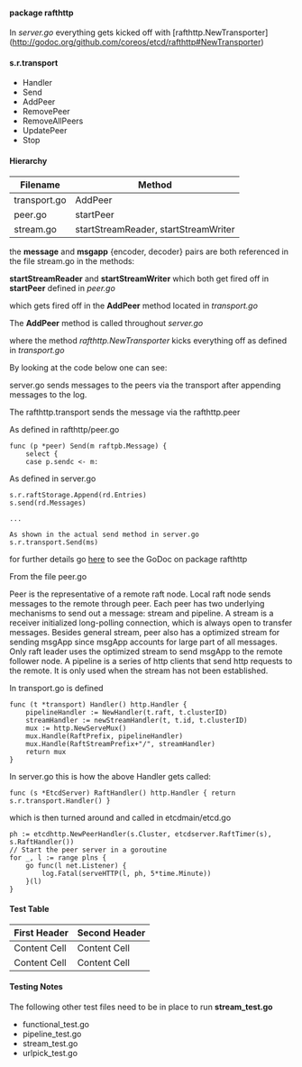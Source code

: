 
#### package rafthttp

In *server.go* everything gets kicked off with
[rafthttp.NewTransporter]
(http://godoc.org/github.com/coreos/etcd/rafthttp#NewTransporter)

#### s.r.transport

*	Handler
*	Send
*	AddPeer
*	RemovePeer
*	RemoveAllPeers
*	UpdatePeer
*	Stop

#### Hierarchy

Filename      | Method
------------- | -------
transport.go  | AddPeer
peer.go       | startPeer
stream.go     | startStreamReader, startStreamWriter




the **message** and **msgapp** {encoder, decoder} pairs are both referenced
in the file stream.go in the methods:

**startStreamReader** and **startStreamWriter** which both get fired off in **startPeer**
defined in *peer.go*

which gets fired off in the **AddPeer** method located in *transport.go*

The **AddPeer** method is called throughout *server.go*

where the method *rafthttp.NewTransporter* kicks everything off as defined in *transport.go*

By looking at the code below one can see:

server.go sends messages to the peers via the transport after appending messages
to the log.

The rafthttp.transport sends the message via the rafthttp.peer

As defined in rafthttp/peer.go

```
func (p *peer) Send(m raftpb.Message) {
	select {
	case p.sendc <- m:
```

As defined in server.go

```
s.r.raftStorage.Append(rd.Entries)
s.send(rd.Messages)

...

As shown in the actual send method in server.go
s.r.transport.Send(ms)
```

for further details go
[here](http://godoc.org/github.com/coreos/etcd/rafthttp)
to see the GoDoc on package rafthttp


From the file peer.go

Peer is the representative of a remote raft node. Local raft node sends messages to the remote through peer.
Each peer has two underlying mechanisms to send out a message: stream and pipeline.
A stream is a receiver initialized long-polling connection, which is always open to transfer messages.
Besides general stream, peer also has a optimized stream for sending msgApp since msgApp accounts for large part
of all messages. Only raft leader uses the optimized stream to send msgApp to the remote follower node.
A pipeline is a series of http clients that send http requests to the remote.
It is only used when the stream has not been established.

In transport.go is defined

```
func (t *transport) Handler() http.Handler {
	pipelineHandler := NewHandler(t.raft, t.clusterID)
	streamHandler := newStreamHandler(t, t.id, t.clusterID)
	mux := http.NewServeMux()
	mux.Handle(RaftPrefix, pipelineHandler)
	mux.Handle(RaftStreamPrefix+"/", streamHandler)
	return mux
}
```

In server.go this is how the above Handler gets called:

```
func (s *EtcdServer) RaftHandler() http.Handler { return s.r.transport.Handler() }
```

which is then turned around and called in etcdmain/etcd.go

```
ph := etcdhttp.NewPeerHandler(s.Cluster, etcdserver.RaftTimer(s), s.RaftHandler())
// Start the peer server in a goroutine
for _, l := range plns {
	go func(l net.Listener) {
		log.Fatal(serveHTTP(l, ph, 5*time.Minute))
	}(l)
}
```

#### Test Table

First Header  | Second Header
------------- | -------------
Content Cell  | Content Cell
Content Cell  | Content Cell

#### Testing Notes

The following other test files need to be in place to run **stream_test.go**

* functional_test.go
* pipeline_test.go
* stream_test.go
* urlpick_test.go
